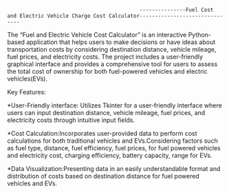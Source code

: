                                                ---------------Fuel Cost and Electric Vehicle Charge Cost Calculator-------------------------------






The “Fuel and Electric Vehicle Cost Calculator” is an interactive Python-based application that helps users to make decisions or have ideas about transportation costs by considering destination distance, vehicle mileage, fuel prices, and electricity costs. The project includes a user-friendly graphical interface and provides a comprehensive tool for users to assess the total cost of ownership for both fuel-powered vehicles and electric vehicles(EVs).

Key Features:


*User-Friendly interface: Utilizes Tkinter for a user-friendly interface where users can input destination distance, vehicle mileage, fuel prices, and electricity costs through intuitive input fields.


*Cost Calculation:Incorporates user-provided data to perform cost calculations for both traditional vehicles and EVs.Considering factors such as fuel type, distance, fuel efficiency, fuel prices, for fuel powered 
  vehicles and electricity cost, charging efficiency, battery capacity, range for EVs.

  
*Data Visualization:Presenting data in an easily understandable format and distribution of costs based on destination distance for fuel powered vehicles and EVs.

